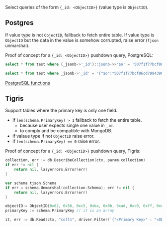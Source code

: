 Select queries of the form `{_id: <ObjectID>}` (value type is `ObjectID`).

## Postgres

If value type is not `ObjectID`, fallback to fetch entire table.
If value type is `ObjectID` but the data in the value is somehow corrupted, raise error (`fjson` unmarshal).

Proof of concept for a `{_id: <ObjectID>}` pushdown query, PostgreSQL:

```sql
select * from test where (_jsonb->'_id')::jsonb->>'$o' = '507f1f77bcf86cd799439011';
```

```sql
select * from test where _jsonb->'_id' = '{"$o":"507f1f77bcf86cd799439011"}'::jsonb;
```

[PostgreSQL functions](https://www.postgresql.org/docs/14/functions-json.html)

## Tigris

Support tables where the primary key is only one field.

* if `len(schema.PrimaryKey) > 1` fallback to fetch the entire table.
  * because user expects single one value in `_id`.
  * to comply and be compatible with MongoDB.
* if valaue type if not `ObjectID` raise error.
* if `len(schema.PrimaryKey) == 0` raise error.

Proof of concept for a `{_id: <ObjectID>}` pushdown query, Tigris:

```go
collection, err := db.DescribeCollection(ctx, param.collection)
if err != nil {
    return nil, lazyerrors.Error(err)
}

var schema tjson.Schema
if err = schema.Unmarshal(collection.Schema); err != nil {
    return nil, lazyerrors.Error(err)
}

objectID:= ObjectID{0x62, 0x56, 0xc5, 0xba, 0x0b, 0xad, 0xc0, 0xff, 0xee, 0x00, 0x00, 0x01}
primaryKey := schema.PrimaryKey // it is an array

it, err := db.Read(ctx, "coll1", driver.Filter(`{"<Primary Key>" : "<ObjectID>"}`), nil)
```